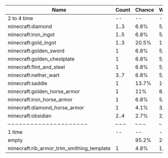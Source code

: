 | Name                                       | Count | Chance | Weight | Comment |
| ------------------------------------------ | ----- | ------ | ------ | ------- |
| 2 to 4 time                                |    -- |     -- |     -- |         |
| minecraft:diamond                          |  1..3 |   6.8% |   5/73 |         |
| minecraft:iron_ingot                       |  1..5 |   6.8% |   5/73 |         |
| minecraft:gold_ingot                       |  1..3 |  20.5% |  15/73 |         |
| minecraft:golden_sword                     |     1 |   6.8% |   5/73 |         |
| minecraft:golden_chestplate                |     1 |   6.8% |   5/73 |         |
| minecraft:flint_and_steel                  |     1 |   6.8% |   5/73 |         |
| minecraft:nether_wart                      |  3..7 |   6.8% |   5/73 |         |
| minecraft:saddle                           |     1 |  13.7% |  10/73 |         |
| minecraft:golden_horse_armor               |     1 |    11% |   8/73 |         |
| minecraft:iron_horse_armor                 |     1 |   6.8% |   5/73 |         |
| minecraft:diamond_horse_armor              |     1 |   4.1% |   3/73 |         |
| minecraft:obsidian                         |  2..4 |   2.7% |   2/73 |         |
| – – – – – – – – – – – – – – – – – – – – –  | – – – | – – –  | – – –  | – – – – |
| 1 time                                     |    -- |     -- |     -- |         |
| empty                                      |       |  95.2% |  20/21 |         |
| minecraft:rib_armor_trim_smithing_template |     1 |   4.8% |   1/21 |         |
